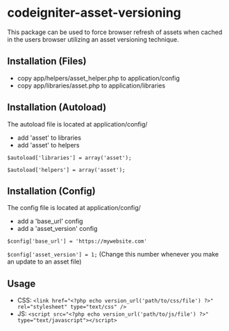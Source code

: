 # codeigniter-asset-versioning
This package can be used to force browser refresh of assets when cached in the users browser utilizing an asset versioning technique.

## Installation (Files)

* copy app/helpers/asset_helper.php to application/config
* copy app/libraries/asset.php to application/libraries

## Installation (Autoload)

The autoload file is located at application/config/

* add 'asset' to libraries
* add 'asset' to helpers

`$autoload['libraries'] = array('asset');`

`$autoload['helpers'] = array('asset');`

## Installation (Config)

The config file is located at application/config/

* add a 'base_url' config
* add a 'asset_version' config

`$config['base_url'] = 'https://mywebsite.com'`

`$config['asset_version'] = 1;` (Change this number whenever you make an update to an asset file)

## Usage

* CSS: `<link href="<?php echo version_url('path/to/css/file') ?>" rel="stylesheet" type="text/css" />`
* JS: `<script src="<?php echo version_url('path/to/js/file') ?>" type="text/javascript"></script>`
